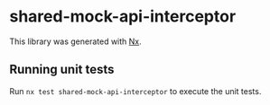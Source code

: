 # shared-mock-api-interceptor

This library was generated with [Nx](https://nx.dev).

## Running unit tests

Run `nx test shared-mock-api-interceptor` to execute the unit tests.

